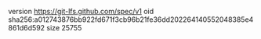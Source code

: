 version https://git-lfs.github.com/spec/v1
oid sha256:a012743876bb922fd671f3cb96b21fe36dd202264140552048385e4861d6d592
size 25755
